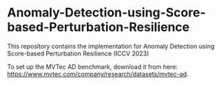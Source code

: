 # Anomaly-Detection-using-Score-based-Perturbation-Resilience

This repository contains the implementation for Anomaly Detection using Score-based Perturbation Resilience (ICCV 2023)

To set up the MVTec AD benchmark, download it from here: https://www.mvtec.com/company/research/datasets/mvtec-ad. 
